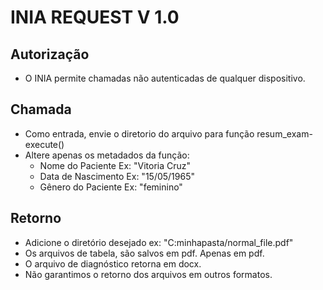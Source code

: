 # INIA REQUEST V 1.0

## Autorização
- O INIA permite chamadas não autenticadas de qualquer dispositivo.

## Chamada
- Como entrada, envie o diretorio do arquivo para função resum_exam-execute()
- Altere apenas os metadados da função:
  - Nome do Paciente Ex: "Vitoria Cruz"
  - Data de Nascimento Ex: "15/05/1965"
  - Gênero do Paciente Ex: "feminino"

## Retorno
- Adicione o diretório desejado ex: "C:minhapasta/normal_file.pdf"
- Os arquivos de tabela, são salvos em pdf. Apenas em pdf.
- O arquivo de diagnóstico retorna em docx.
- Não garantimos o retorno dos arquivos em outros formatos.
